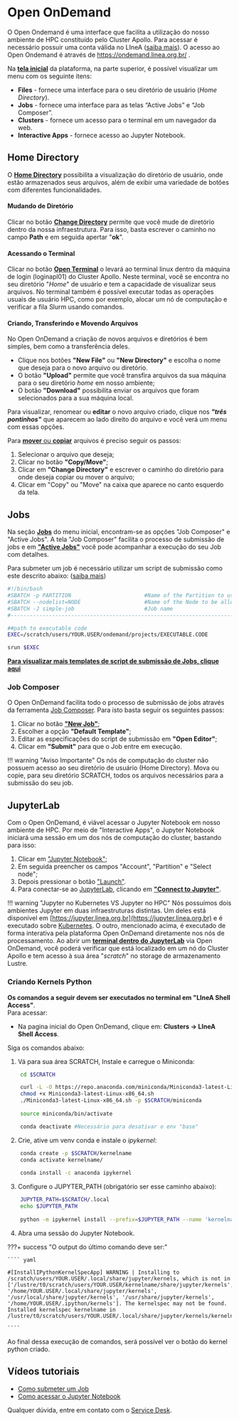 # Open OnDemand
O Open Ondemand é uma interface que facilita a utilização do nosso ambiente de HPC constituído pelo Cluster Apollo. Para acessar é necessário possuir uma conta válida no LIneA ([saiba mais](/primeiros_passos.html)). 
O acesso ao Open Ondemand é através de https://ondemand.linea.org.br/ .

Na [**tela inicial**](../img/OOD1.png) da plataforma, na parte superior, é possível visualizar um menu com os seguinte itens:

* **Files** - fornece uma interface para o seu diretório de usuário (_Home Directory_).
* **Jobs** - fornece uma interface para as telas “Active Jobs” e “Job Composer”.
* **Clusters** - fornece um acesso para o terminal em um navegador da web.
* **Interactive Apps** - fornece acesso ao Jupyter Notebook.

## Home Directory
O [**Home Directory**](../img/OOD2.jpeg) possibilita a visualização do diretório de usuário, onde estão armazenados seus arquivos, além de exibir uma variedade de botões com diferentes funcionalidades. 

#### Mudando de Diretório
Clicar no botão [**Change Directory**](../img/OOD3.png) permite que você mude de diretório dentro da nossa infraestrutura. Para isso, basta escrever o caminho no campo **Path** e em seguida apertar "**ok**".

#### Acessando o Terminal
Clicar no botão [**Open Terminal**](../img/OOD4.png) o levará ao terminal linux dentro da máquina de login (loginapl01) do Cluster Apollo. 
Neste terminal, você se encontra no seu diretório "_Home_" de usuário e tem a capacidade de visualizar seus arquivos. No terminal também é possível executar todas as operações usuais de usuário HPC, como por exemplo, alocar um nó de computação e verificar a fila Slurm usando comandos.

#### Criando, Transferindo e Movendo Arquivos 
No Open OnDemand a criação de novos arquivos e diretórios é bem simples, bem como a transferência deles.

* Clique nos botões **"New File"** ou **"New Directory"** e escolha o nome que deseja para o novo arquivo ou diretório. 
* O botão **"Upload"** permite que você transfira arquivos da sua máquina para o seu diretório _home_ em nosso ambiente; 
* O botão **"Download"** possibilita enviar os arquivos que foram selecionados para a sua máquina local. 

Para visualizar, renomear ou **editar** o novo arquivo criado, clique nos **_"três pontinhos"_** que aparecem ao lado direito do arquivo e você verá um menu com essas opções.

Para [**mover** ou **copiar**](../img/OOD5.png) arquivos é preciso seguir os passos: 

1. Selecionar o arquivo que deseja;
2. Clicar no botão **"Copy/Move"**;
3. Clicar em **"Change Directory"** e escrever o caminho do diretório para onde deseja copiar ou mover o arquivo;
4. Clicar em "Copy" ou "Move" na caixa que aparece no canto esquerdo da tela.

## Jobs
Na seção [**Jobs**](../img/OOD6.png) do menu inicial, encontram-se as opções "Job Composer" e "Active Jobs". A tela "Job Composer" facilita o processo de submissão de jobs e em [**"Active Jobs"**](../img/OOD9.png) você pode acompanhar a execução do seu Job com detalhes.

Para submeter um job é necessário utilizar um script de submissão como este descrito abaixo: ([saiba mais](/processamento/apollo/index.html#anatomia-de-um-job)) 

```bash
#!/bin/bash
#SBATCH -p PARTITION                       #Name of the Partition to use
#SBATCH --nodelist=NODE                    #Name of the Node to be allocated
#SBATCH -J simple-job			           #Job name
#----------------------------------------------------------------------------#

##path to executable code
EXEC=/scratch/users/YOUR.USER/ondemand/projects/EXECUTABLE.CODE

srun $EXEC
```
[**Para visualizar mais templates de script de submissão de Jobs, clique aqui**](/processamento/uso/templates-jobs.html)

### Job Composer
O Open OnDemand facilita todo o processo de submissão de jobs através da ferramenta [Job Composer](../img/OOD7.png). Para isto basta seguir os seguintes passos:

1. Clicar no botão [**"New Job"**](../img/OOD6.1.png);
2. Escolher a opção **"Default Template"**;
3. Editar as especificações do script de submissão em **"Open Editor"**;
4. Clicar em **"Submit"** para que o Job entre em execução.

!!! warning "Aviso Importante"
    Os nós de computação do cluster não possuem acesso ao seu diretório de usuário (Home Directory). Mova ou copie, para seu diretório SCRATCH, todos os arquivos necessários para a submissão do seu job. 

## JupyterLab
Com o Open OnDemand, é viável acessar o Jupyter Notebook em nosso ambiente de HPC. Por meio de "Interactive Apps", o Jupyter Notebook iniciará uma sessão em um dos nós de computação do cluster, bastando para isso:

1. Clicar em ["Jupyter Notebook"](../img/OOD8.png);
2. Em seguida preencher os campos "Account", "Partition" e "Select node"; 
3. Depois pressionar o botão ["Launch"](../img/OOD10.png).
4. Para conectar-se ao [JupyterLab](../img/OOD12.png), clicando em [**"Connect to Jupyter"**](../img/OOD11.png).  

!!! warning "Jupyter no Kubernetes VS Jupyter no HPC"
    Nós possuímos dois ambientes Jupyter em duas infraestruturas distintas. Um deles está disponível em [https://jupyter.linea.org.br](https://jupyter.linea.org.br) e é executado sobre [Kubernetes](https://kubernetes.io/). O outro, mencionado acima, é executado de forma interativa pela plataforma Open OnDemand diretamente nos nós de processamento.
Ao abrir um [**terminal dentro do JupyterLab**](../img/OOD14.png) via Open OnDemand, você poderá verificar que está localizado em um nó do Cluster Apollo e tem acesso à sua área "_scratch_" no storage de armazenamento Lustre.

### Criando Kernels Python
**Os comandos a  seguir devem ser executados no terminal em "LIneA Shell Access"**. <br> Para acessar: 

* Na pagina inicial do Open OnDemand, clique em: **Clusters -> LIneA Shell Access**.

Siga os comandos abaixo:

1. Vá para sua área SCRATCH, Instale e carregue o Miniconda:
``` bash
	cd $SCRATCH

    curl -L -O https://repo.anaconda.com/miniconda/Miniconda3-latest-Linux-x86_64.sh
    chmod +x Miniconda3-latest-Linux-x86_64.sh
    ./Miniconda3-latest-Linux-x86_64.sh -p $SCRATCH/miniconda
    
    source miniconda/bin/activate 

    conda deactivate #Necessário para desativar o env "base"
```
2. Crie, ative um venv conda e instale o _ipykernel_:
``` bash
	conda create -p $SCRATCH/kernelname
    conda activate kernelname/
    
    conda install -c anaconda ipykernel
```
3. Configure o JUPYTER_PATH (obrigatório ser esse caminho abaixo):
```bash
	JUPYTER_PATH=$SCRATCH/.local
	echo $JUPYTER_PATH
    
    python -m ipykernel install --prefix=$JUPYTER_PATH --name 'kernelname'
```
4. Abra uma sessão do Jupyter Notebook.

???+ success "O output do último comando deve ser:"

    ```` yaml
    
    #[InstallIPythonKernelSpecApp] WARNING | Installing to /scratch/users/YOUR.USER/.local/share/jupyter/kernels, which is not in ['/lustre/t0/scratch/users/YOUR.USER/kernelname/share/jupyter/kernels', '/home/YOUR.USER/.local/share/jupyter/kernels', '/usr/local/share/jupyter/kernels', '/usr/share/jupyter/kernels', '/home/YOUR.USER/.ipython/kernels']. The kernelspec may not be found.
    Installed kernelspec kernelname in /lustre/t0/scratch/users/YOUR.USER/.local/share/jupyter/kernels/kernelname
    
    ```` 

Ao final dessa execução de comandos, será possível ver o botão do kernel python criado.



## Vídeos tutoriais
* [Como submeter um Job](https://youtu.be/6w1H3VS40Ew)
* [Como acessar o Jupyter Notebook](https://youtu.be/SemHNDr8vjg) 

Qualquer dúvida, entre em contato com o [Service Desk](https://docs.linea.org.br/suporte.html).






